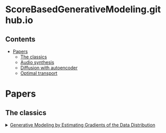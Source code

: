 # ScoreBasedGenerativeModeling.github.io

## Contents
- [Papers](#papers)
  - [The classics](#the-classics)
  - [Audio synthesis](#audio-synthesis)
  - [Diffusion with autoencoder](#diffusion-with-autoencoder)
  - [Optimal transport](#optimal-transport)

# Papers
## The classics

<details>
  <summary><a href=https://arxiv.org/abs/1907.05600>Generative Modeling by Estimating Gradients of the Data Distribution</a></summary>
  
  * See also the blogpost (http://yang-song.github.io/blog/2021/score/)
  * Sample from multiple noisy versions of the data distribution
  * First results on popular image datasets
</details>
